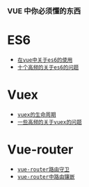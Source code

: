 ### VUE 中你必须懂的东西
# ES6
-  [`在vue中关于es6的使用`](/docs/VUE/ES6/vue-es6)
-  [`十个高频的关于es6的问题`](/docs/VUE/ES6/es6-interview)
# Vuex
-  [`vuex的生命周期`](/docs/VUE/vuex/vuex)
-  [`一些高频的关于vuex的问题`](/docs/VUE/vuex/vuex-interview)
# Vue-router
-  [`vue-router路由守卫`](/docs/VUE/vue-router/vue-router)
-  [`vue-router中路由镶嵌`](/docs/VUE/vue-router/vue-children)
<!-- # Vue组件之间通讯
-  [`Vue组件之间的八种通讯`](/VUE/vue-emit/) -->